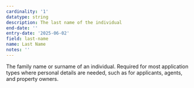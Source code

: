 ```yaml
---
cardinality: '1'
datatype: string
description: The last name of the individual
end-date: ''
entry-date: '2025-06-02'
field: last-name
name: Last Name
notes: ''
---
```


The family name or surname of an individual. Required for most application types where personal details are needed, such as for applicants, agents, and property owners.